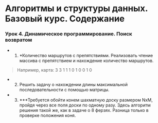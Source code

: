 # Алгоритмы и структуры данных. Базовый курс. Содержание

### Урок 4. Динамическое программирование. Поиск возвратом

  - 1. *Количество маршрутов с препятствиями. Реализовать чтение массива с препятствием и нахождение количество маршрутов.

  > Например, карта:
  > 3 3
  > 1 1 1
  > 0 1 0
  > 0 1 0
  - 2. Решить задачу о нахождении длины максимальной последовательности с помощью матрицы.
  - 3. ***Требуется обойти конем шахматную доску размером NxM, пройдя через все поля доски по одному разу. Здесь алгоритм решения такой же, как в задаче о 8 ферзях. Разница только в проверке положения коня.

